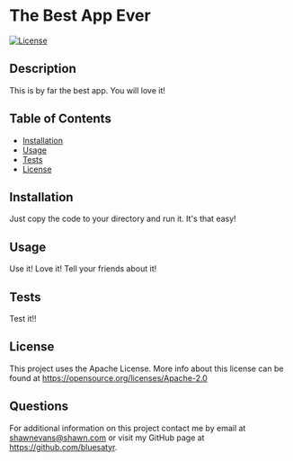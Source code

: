 # The Best App Ever

[![License](https://img.shields.io/badge/License-Apache%202.0-blue.svg)](https://opensource.org/licenses/Apache-2.0)

## Description

This is by far the best app. You will love it!

## Table of Contents 

* [Installation](#installation)
* [Usage](#usage)
* [Tests](#tests)
* [License](#license)


## Installation

Just copy the code to your directory and run it. It's that easy!

## Usage

Use it! Love it! Tell your friends about it!

## Tests

Test it!!


## License

This project uses the Apache License. More info about this license can be found at https://opensource.org/licenses/Apache-2.0
    
## Questions

For additional information on this project contact me by email at shawnevans@shawn.com or visit my GitHub page at https://github.com/bluesatyr.